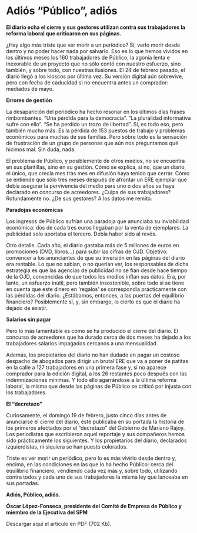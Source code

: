 # Adiós “Público”, adiós

**El diario echa el cierre y sus gestores utilizan contra sus trabajadores la reforma laboral que criticaron en sus páginas.**

¿Hay algo más triste que ver morir a un periódico? Sí, verlo morir desde dentro y no poder hacer nada por salvarlo. Eso es lo que hemos vividos en los últimos meses los 160 trabajadores de Público, la agonía lenta e inexorable de un proyecto que no sólo contó con nuestro esfuerzo, sino también, y sobre todo, con nuestras ilusiones. El 24 de febrero pasado, el diario llegó a los kioscos por última vez. Su versión digital aún sobrevive, pero con fecha de caducidad si no encuentra antes un comprador: mediados de mayo.

**Errores de gestión**

La desaparición del periódico ha hecho resonar en los últimos días frases rimbombantes. “Una pérdida para la democracia”. “La pluralidad informativa sufre con ello”. “Se ha perdido un trozo de libertad”. Sí, es todo eso, pero también mucho más. Es la pérdida de 153 puestos de trabajo y problemas económicos para muchas de sus familias. Pero sobre todo es la sensación de frustración de un grupo de personas que aún nos preguntamos qué hicimos mal. Sin duda, nada.

El problema de Público, y posiblemente de otros medios, no se encuentra en sus plantillas, sino en su gestión. Cómo se explica, si no, que un diario, el único, que crecía mes tras mes en difusión haya tenido que cerrar. Cómo se entiende que sólo tres meses después de afrontar un ERE ejemplar que debía asegurar la pervivencia del medio para uno o dos años se haya declarado en concurso de acreedores. ¿Culpa de sus trabajadores? Rotundamente no. ¿De sus gestores? A los datos me remito.

**Paradojas económicas**

Los ingresos de Público sufrían una paradoja que anunciaba su inviabilidad económica: dos de cada tres euros llegaban por la venta de ejemplares. La publicidad solo aportaba el tercero. Debía haber sido al revés.

Otro detalle. Cada año, el diario gastaba más de 5 millones de euros en promociones (DVD, libros…) para subir las cifras de OJD. Objetivo: convencer a los anunciantes de que su inversión en las páginas del diario era rentable. Lo que no sabían, o no querían ver, los responsables de dicha estrategia es que las agencias de publicidad no se fían desde hace tiempo de la OJD, convencidas de que todos los medios inflan sus datos. Era, por tanto, un esfuerzo inútil, pero también insostenible, sobre todo si se tiene en cuenta que este dinero en ‘regalos’ se correspondía prácticamente con las pérdidas del diario. ¿Estábamos, entonces, a las puertas del equilibrio financiero? Posiblemente sí, y, sin embargo, lo cierto es que el diario ha dejado de existir.

**Salarios sin pagar**

Pero lo más lamentable es cómo se ha producido el cierre del diario. El concurso de acreedores que ha durado cerca de dos meses ha dejado a los trabajadores salarios impagados cercanos a una mensualidad.

Además, los propietarios del diario no han dudado en pagar un costoso despacho de abogados para dirigir un brutal ERE que va a poner de patitas en la calle a 127 trabajadores en una primera fase y, si no aparece comprador para la edición digital, a los 26 restantes poco después con las indemnizaciones mínimas. Y todo ello agarrándose a la última reforma laboral, la misma que desde las páginas de Público se criticó por injusta con los trabajadores.

**El “decretazo”**

Curiosamente, el domingo 19 de febrero, justo cinco días antes de anunciarse el cierre del diario, éste publicaba en su portada la historia de los primeros afectados por el “decretazo” del Gobierno de Mariano Rajoy. Los periodistas que escribieron aquel reportaje y sus compañeros hemos sido prácticamente los siguientes. Y los propietarios del diario, declarados izquierdistas, ni siquiera se han puesto colorados.

Triste es ver morir un periódico, pero lo es más vivirlo desde dentro y, encima, en las condiciones en las que lo ha hecho Público: cerca del equilibrio financiero, vendiendo cada vez más y, sobre todo, utilizando contra todos y cada uno de sus trabajadores la misma ley que lanceaba en sus portadas.

**Adiós, Público, adiós.**

**Óscar López-Fonseca, presidente del Comité de Empresa de Público y miembro de la Ejecutiva del SPM**

Descargar aquí el artículo en PDF (702 Kb).
